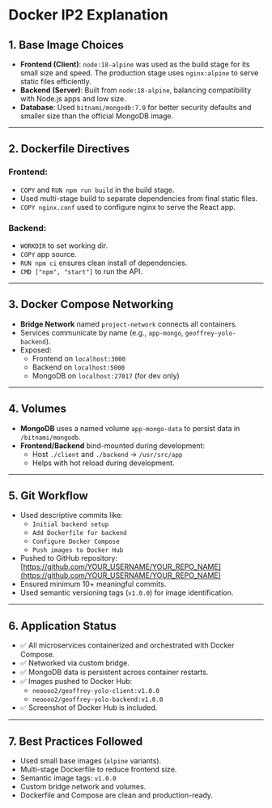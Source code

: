 # Docker IP2 Explanation

## 1. Base Image Choices

- **Frontend (Client)**: `node:18-alpine` was used as the build stage for its small size and speed. The production stage uses `nginx:alpine` to serve static files efficiently.
- **Backend (Server)**: Built from `node:18-alpine`, balancing compatibility with Node.js apps and low size.
- **Database**: Used `bitnami/mongodb:7.0` for better security defaults and smaller size than the official MongoDB image.

---

## 2. Dockerfile Directives

### Frontend:
- `COPY` and `RUN npm run build` in the build stage.
- Used multi-stage build to separate dependencies from final static files.
- `COPY nginx.conf` used to configure nginx to serve the React app.

### Backend:
- `WORKDIR` to set working dir.
- `COPY` app source.
- `RUN npm ci` ensures clean install of dependencies.
- `CMD ["npm", "start"]` to run the API.

---

## 3. Docker Compose Networking

- **Bridge Network** named `project-network` connects all containers.
- Services communicate by name (e.g., `app-mongo`, `geoffrey-yolo-backend`).
- Exposed:
  - Frontend on `localhost:3000`
  - Backend on `localhost:5000`
  - MongoDB on `localhost:27017` (for dev only)

---

## 4. Volumes

- **MongoDB** uses a named volume `app-mongo-data` to persist data in `/bitnami/mongodb`.
- **Frontend/Backend** bind-mounted during development:
  - Host `./client` and `./backend` → `/usr/src/app`
  - Helps with hot reload during development.

---

## 5. Git Workflow

- Used descriptive commits like:
  - `Initial backend setup`
  - `Add Dockerfile for backend`
  - `Configure Docker Compose`
  - `Push images to Docker Hub`
- Pushed to GitHub repository: [https://github.com/YOUR_USERNAME/YOUR_REPO_NAME](https://github.com/YOUR_USERNAME/YOUR_REPO_NAME)
- Ensured minimum 10+ meaningful commits.
- Used semantic versioning tags (`v1.0.0`) for image identification.

---

## 6. Application Status

- ✅ All microservices containerized and orchestrated with Docker Compose.
- ✅ Networked via custom bridge.
- ✅ MongoDB data is persistent across container restarts.
- ✅ Images pushed to Docker Hub:
  - `neoooo2/geoffrey-yolo-client:v1.0.0`
  - `neoooo2/geoffrey-yolo-backend:v1.0.0`
- ✅ Screenshot of Docker Hub is included.

---

## 7. Best Practices Followed

- Used small base images (`alpine` variants).
- Multi-stage Dockerfile to reduce frontend size.
- Semantic image tags: `v1.0.0`
- Custom bridge network and volumes.
- Dockerfile and Compose are clean and production-ready.


## 